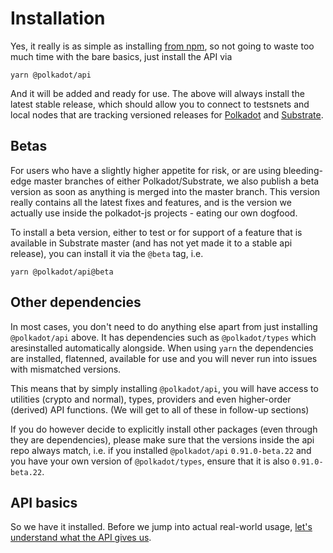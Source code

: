 # Installation

Yes, it really is as simple as installing [from npm](https://www.npmjs.com/package/@polkadot/api), so not going to waste too much time with the bare basics, just install the API via

`yarn @polkadot/api`

And it will be added and ready for use. The above will always install the latest stable release, which should allow you to connect to testsnets and local nodes that are tracking versioned releases for [Polkadot](https://github.com/paritytech/polkadot) and [Substrate](https://github.com/paritytech/substrate).

## Betas

For users who have a slightly higher appetite for risk, or are using bleeding-edge master branches of either Polkadot/Substrate, we also publish a beta version as soon as anything is merged into the master branch. This version really contains all the latest fixes and features, and is the version we actually use inside the polkadot-js projects - eating our own dogfood.

To install a beta version, either to test or for support of a feature that is available in Substrate master (and has not yet made it to a stable api release), you can install it via the `@beta` tag, i.e.

`yarn @polkadot/api@beta`

## Other dependencies

In most cases, you don't need to do anything else apart from just installing `@polkadot/api` above. It has dependencies such as `@polkadot/types` which aresinstalled automatically alongside. When using `yarn` the dependencies are installed, flatenned, available for use and you will never run into issues with mismatched versions.

This means that by simply installing `@polkadot/api`, you will have access to utilities (crypto and normal), types, providers and even higher-order (derived) API functions. (We will get to all of these in follow-up sections)

If you do however decide to explicitly install other packages (even through they are dependencies), please make sure that the versions inside the api repo always match, i.e. if you installed `@polkadot/api` `0.91.0-beta.22` and you have your own version of `@polkadot/types`, ensure that it is also `0.91.0-beta.22`.

## API basics

So we have it installed. Before we jump into actual real-world usage, [let's understand what the API gives us](../basics/).

